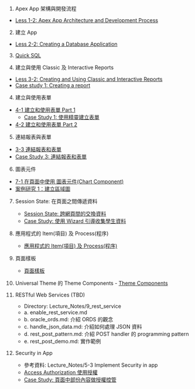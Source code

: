 
1. Apex App 架構與開發流程
- [Less 1-2: Apex App Architecture and Development Process](cht/1_introduction/01_2-app_arch_devp_process_cht_marp.pdf)

2. 建立 App
- [Less 2-2: Creating a Database Application](cht/2-2_Creating_Database_Application/02_2-2-Creating_Database_Application_cht_marp.pdf)


3. [Quick SQL](cht/quick_sql/quicksql_intro_ch_marp.pdf)

4. 建立與使用 Classic 及 Interactive Reports
- [Less 3-2: Creating and Using Classic and Interactive Reports](cht/3-2_Developing_Reports/04_3-2_Developing_Reports_marp_cht.pdf)
- [Case study 1: Creating a report ](cht/3-2_Developing_Reports/04_3-2_case_study_1_ch.pdf)

4. 建立與使用表單 
- [4-1 建立和使⽤表單 Part 1](cht/4-1_Creating_and_Using_Forms/07_4-1_forms_part_1_marp_ch.pdf)
   - [Case Study 1: 使用精靈建立表單](cht/4-1_Creating_and_Using_Forms/07_4-1_case_study_1_ch.pdf)
- [4-2 建立和使⽤表單 Part 2](cht/4-1_Creating_and_Using_Forms/07_4-1_forms_part_2_marp_ch.pdf)

5. 連結報表與表單
- [3-3 連結報表和表單](cht/3-3_Manage_Customize_IR/link_report_and_form_marp_ch.pdf)
- [Case Study 3: 連結報表和表單](cht/3-3_Manage_Customize_IR/case_study_3_link_report_form.pdf)

6. 圖表元件
- [7-1 在頁面中使用 圖表元件(Chart Component)](cht/7-1_Additional_Pages/charts.pdf)
- [案例研究 1：建立區域圖](cht/7-1_Additional_Pages/13_7-1_case_study_1_ch.pdf)

7. Session State: 在頁面之間傳遞資料
   - [Session State: 跨網⾴間的交換資料](cht/2-2_Creating_Database_Application/session_exchange_marp_ch.pdf)
   - [Case Study: 使用 Wizard 引導收集學生資料](cht/2-2_Creating_Database_Application/case_wizard_collect_info.pdf)

8. 應用程式的 Item(項目) 及 Process(程序)
    - [應用程式的 Item(項目) 及 Process(程序)](cht/4-3_computation_validation_process/app_item_process.pdf)

9.  頁面樣板
    - [頁面樣板](cht/8-universal_theme/page-template.pdf)

10.  Universal Theme 的 Theme Components
    - [Theme Components](cht/8-universal_theme/theme_component.pdf)

11. RESTful Web Services (TBD)
    - Directory: Lecture_Notes/9_rest_service
    - a. enable_rest_service.md
    - b. oracle_ords.md: 介紹 ORDS 的觀念
    - c. handle_json_data.md: 介紹如何處理 JSON 資料
    - d. rest_post_pattern.md: 介紹 POST handler 的 programming pattern
    - e. rest_post_demo.md: 實作範例

12. Security in App 
    - 參考資料: Lecture_Notes/5-3 Implement Security in app
    - [Access Authorization 使用授權](cht/12-Security_in_app/access_authorization.md)
    - [Case Study: 頁面中部份內容做授權控管](cht/12-Security_in_app/case_study_1.md)